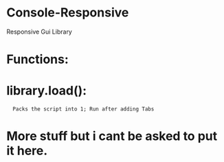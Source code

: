 # Console-Responsive
Responsive Gui Library


# Functions:

   # library.load(): 
      Packs the script into 1; Run after adding Tabs

# More stuff but i cant be asked to put it here.
